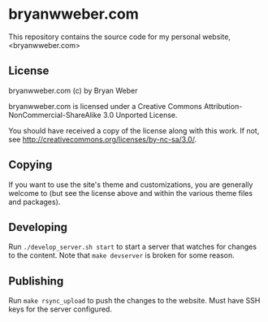 bryanwweber.com
===============

This repository contains the source code for my personal website, <bryanwweber.com>

License
-------

bryanwweber.com (c) by Bryan Weber

bryanwweber.com is licensed under a
Creative Commons Attribution-NonCommercial-ShareAlike 3.0 Unported License.

You should have received a copy of the license along with this
work.  If not, see <http://creativecommons.org/licenses/by-nc-sa/3.0/>.

Copying
-------

If you want to use the site's theme and customizations, you are generally welcome to (but see the license above and within the various theme files and packages).

Developing
----------

Run `./develop_server.sh start` to start a server that watches for changes to the content. Note that `make devserver` is broken for some reason.

Publishing
----------

Run `make rsync_upload` to push the changes to the website. Must have SSH keys for the server configured.
